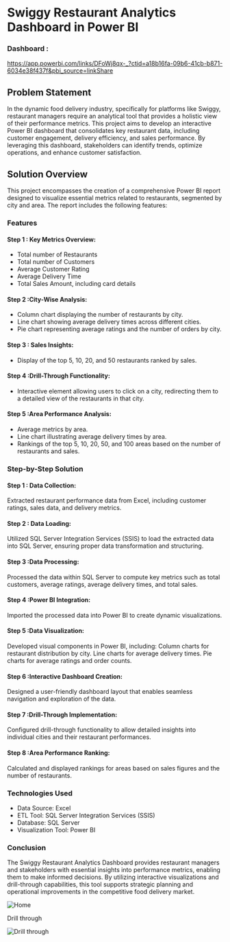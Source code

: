 # Swiggy Restaurant Analytics Dashboard in Power BI

### Dashboard : 
https://app.powerbi.com/links/DFoWj8qx-_?ctid=a18b16fa-09b6-41cb-b871-6034e38f437f&pbi_source=linkShare

## Problem Statement
In the dynamic food delivery industry, specifically for platforms like Swiggy, restaurant managers require an analytical tool that provides a holistic view of their performance metrics. This project aims to develop an interactive Power BI dashboard that consolidates key restaurant data, including customer engagement, delivery efficiency, and sales performance. By leveraging this dashboard, stakeholders can identify trends, optimize operations, and enhance customer satisfaction.

## Solution Overview
This project encompasses the creation of a comprehensive Power BI report designed to visualize essential metrics related to restaurants, segmented by city and area. The report includes the following features:

### Features
#### Step 1 :  Key Metrics Overview:

- Total number of Restaurants
- Total number of Customers
- Average Customer Rating
- Average Delivery Time
- Total Sales Amount, including card details

#### Step 2 :City-Wise Analysis:

- Column chart displaying the number of restaurants by city.
- Line chart showing average delivery times across different cities.
- Pie chart representing average ratings and the number of orders by city.

#### Step 3 : Sales Insights:

- Display of the top 5, 10, 20, and 50 restaurants ranked by sales.

#### Step 4 :Drill-Through Functionality:

- Interactive element allowing users to click on a city, redirecting them to a detailed view of the restaurants in that city.

#### Step 5 :Area Performance Analysis:

- Average metrics by area.
- Line chart illustrating average delivery times by area.
- Rankings of the top 5, 10, 20, 50, and 100 areas based on the number of restaurants and sales.

### Step-by-Step Solution

#### Step 1 : Data Collection:

Extracted restaurant performance data from Excel, including customer ratings, sales data, and delivery metrics.
#### Step 2 : Data Loading:

Utilized SQL Server Integration Services (SSIS) to load the extracted data into SQL Server, ensuring proper data transformation and structuring.
#### Step 3 :Data Processing:

Processed the data within SQL Server to compute key metrics such as total customers, average ratings, average delivery times, and total sales.
#### Step 4 :Power BI Integration:

Imported the processed data into Power BI to create dynamic visualizations.
#### Step 5 :Data Visualization:

Developed visual components in Power BI, including:
Column charts for restaurant distribution by city.
Line charts for average delivery times.
Pie charts for average ratings and order counts.
#### Step 6 :Interactive Dashboard Creation:

Designed a user-friendly dashboard layout that enables seamless navigation and exploration of the data.
#### Step 7 :Drill-Through Implementation:

Configured drill-through functionality to allow detailed insights into individual cities and their restaurant performances.
#### Step 8 :Area Performance Ranking:

Calculated and displayed rankings for areas based on sales figures and the number of restaurants.

### Technologies Used
- Data Source: Excel
- ETL Tool: SQL Server Integration Services (SSIS)
- Database: SQL Server
- Visualization Tool: Power BI

### Conclusion
The Swiggy Restaurant Analytics Dashboard provides restaurant managers and stakeholders with essential insights into performance metrics, enabling them to make informed decisions. By utilizing interactive visualizations and drill-through capabilities, this tool supports strategic planning and operational improvements in the competitive food delivery market.

![Home](https://github.com/user-attachments/assets/188a0af1-b526-4457-aa4b-e55252b3fba9)

Drill through

![Drill through](https://github.com/user-attachments/assets/13f91999-fc82-4ade-9285-0e67a07ed738)
